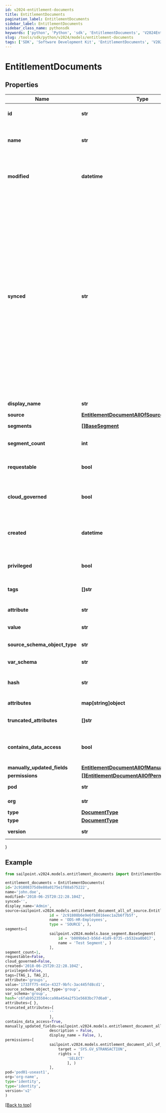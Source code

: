 ```yaml
---
id: v2024-entitlement-documents
title: EntitlementDocuments
pagination_label: EntitlementDocuments
sidebar_label: EntitlementDocuments
sidebar_class_name: pythonsdk
keywords: ['python', 'Python', 'sdk', 'EntitlementDocuments', 'V2024EntitlementDocuments'] 
slug: /tools/sdk/python/v2024/models/entitlement-documents
tags: ['SDK', 'Software Development Kit', 'EntitlementDocuments', 'V2024EntitlementDocuments']
---
```


# EntitlementDocuments


## Properties

Name | Type | Description | Notes
------------ | ------------- | ------------- | -------------
**id** | **str** | ID of the referenced object. | [required]
**name** | **str** | The human readable name of the referenced object. | [required]
**modified** | **datetime** | ISO-8601 date-time referring to the time when the object was last modified. | [optional] 
**synced** | **str** | ISO-8601 date-time referring to the date-time when object was queued to be synced into search database for use in the search API.   This date-time changes anytime there is an update to the object, which triggers a synchronization event being sent to the search database.  There may be some delay between the `synced` time and the time when the updated data is actually available in the search API.  | [optional] 
**display_name** | **str** | Entitlement's display name. | [optional] 
**source** | [**EntitlementDocumentAllOfSource**](entitlement-document-all-of-source) |  | [optional] 
**segments** | [**[]BaseSegment**](base-segment) | Segments with the entitlement. | [optional] 
**segment_count** | **int** | Number of segments with the role. | [optional] 
**requestable** | **bool** | Indicates whether the entitlement is requestable. | [optional] [default to False]
**cloud_governed** | **bool** | Indicates whether the entitlement is cloud governed. | [optional] [default to False]
**created** | **datetime** | ISO-8601 date-time referring to the time when the object was created. | [optional] 
**privileged** | **bool** | Indicates whether the entitlement is privileged. | [optional] [default to False]
**tags** | **[]str** | Tags that have been applied to the object. | [optional] 
**attribute** | **str** | Attribute information for the entitlement. | [optional] 
**value** | **str** | Value of the entitlement. | [optional] 
**source_schema_object_type** | **str** | Source schema object type of the entitlement. | [optional] 
**var_schema** | **str** | Schema type of the entitlement. | [optional] 
**hash** | **str** | Read-only calculated hash value of an entitlement. | [optional] 
**attributes** | **map[string]object** | Attributes of the entitlement. | [optional] 
**truncated_attributes** | **[]str** | Truncated attributes of the entitlement. | [optional] 
**contains_data_access** | **bool** | Indicates whether the entitlement contains data access. | [optional] [default to False]
**manually_updated_fields** | [**EntitlementDocumentAllOfManuallyUpdatedFields**](entitlement-document-all-of-manually-updated-fields) |  | [optional] 
**permissions** | [**[]EntitlementDocumentAllOfPermissions**](entitlement-document-all-of-permissions) |  | [optional] 
**pod** | **str** | Name of the pod. | [optional] 
**org** | **str** | Name of the tenant. | [optional] 
**type** | [**DocumentType**](document-type) |  | [optional] 
**type** | [**DocumentType**](document-type) |  | [optional] 
**version** | **str** | Version number. | [optional] 
}

## Example

```python
from sailpoint.v2024.models.entitlement_documents import EntitlementDocuments

entitlement_documents = EntitlementDocuments(
id='2c91808375d8e80a0175e1f88a575222',
name='john.doe',
modified='2018-06-25T20:22:28.104Z',
synced='',
display_name='Admin',
source=sailpoint.v2024.models.entitlement_document_all_of_source.EntitlementDocument_allOf_source(
                    id = '2c91808b6e9e6fb8016eec1a2b6f7b5f', 
                    name = 'ODS-HR-Employees', 
                    type = 'SOURCE', ),
segments=[
                    sailpoint.v2024.models.base_segment.BaseSegment(
                        id = 'b009b6e3-b56d-41d9-8735-cb532ea0b017', 
                        name = 'Test Segment', )
                    ],
segment_count=1,
requestable=False,
cloud_governed=False,
created='2018-06-25T20:22:28.104Z',
privileged=False,
tags=[TAG_1, TAG_2],
attribute='groups',
value='1733ff75-441e-4327-9bfc-3ac445fd8cd1',
source_schema_object_type='group',
var_schema='group',
hash='c6fab95235584cca98a454a2f51e5683bc77d6a0',
attributes={ },
truncated_attributes=[
                    ''
                    ],
contains_data_access=True,
manually_updated_fields=sailpoint.v2024.models.entitlement_document_all_of_manually_updated_fields.EntitlementDocument_allOf_manuallyUpdatedFields(
                    description = False, 
                    display_name = False, ),
permissions=[
                    sailpoint.v2024.models.entitlement_document_all_of_permissions.EntitlementDocument_allOf_permissions(
                        target = 'SYS.GV_$TRANSACTION', 
                        rights = [
                            'SELECT'
                            ], )
                    ],
pod='pod01-useast1',
org='org-name',
type='identity',
type='identity',
version='v2'
)

```
[[Back to top]](#) 

